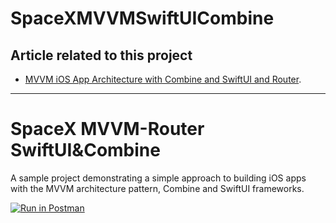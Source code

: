 # SpaceXMVVMSwiftUICombine
## Article related to this project

- [MVVM iOS App Architecture with Combine and SwiftUI and Router](https://medium.com/@mlukacs_42903/swiftui-combine-welcome-to-the-mvvm-router-f4f497a05e6d).

---

# SpaceX MVVM-Router SwiftUI&Combine

A sample project demonstrating a simple approach to building iOS apps with the MVVM architecture pattern, Combine and SwiftUI frameworks. 

[![Run in Postman](https://run.pstmn.io/button.svg)](https://app.getpostman.com/run-collection/43d093a0c311da70ef33?action=collection%2Fimport)
